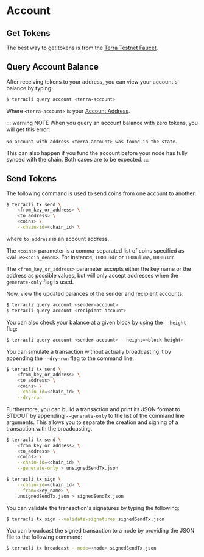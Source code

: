# Account

## Get Tokens

The best way to get tokens is from the [Terra Testnet Faucet](https://faucet.terra.money).

## Query Account Balance

After receiving tokens to your address, you can view your account's balance by typing:

```bash
$ terracli query account <terra-account>
```

Where `<terra-account>` is your [Account Address](keys.md#account-address-terra).

::: warning NOTE
When you query an account balance with zero tokens, you will get this error:

`No account with address <terra-account> was found in the state`.

This can also happen if you fund the account before your node has fully synced with the chain.
Both cases are to be expected.
:::

## Send Tokens

The following command is used to send coins from one account to another:

```bash
$ terracli tx send \
    <from_key_or_address> \
    <to_address> \
    <coins> \
    --chain-id=<chain_id> \
```

where `to_address` is an account address.

The `<coins>` parameter is a comma-separated list of coins specified as `<value><coin_denom>`. For instance, `1000usdr` or `1000uluna,1000usdr`.

The `<from_key_or_address>` parameter accepts either the key name or the address as possible values, but will only accept addresses when the `--generate-only` flag is used.

Now, view the updated balances of the sender and recipient accounts:

```bash
$ terracli query account <sender-account>
$ terracli query account <recipient-account>
```

You can also check your balance at a given block by using the `--height` flag:

```bash
$ terracli query account <sender-account> --height=<block-height>
```

You can simulate a transaction without actually broadcasting it by appending the `--dry-run` flag to the command line:

```bash
$ terracli tx send \
    <from_key_or_address> \
    <to_address> \
    <coins> \
    --chain-id=<chain_id> \
    --dry-run
```

Furthermore, you can build a transaction and print its JSON format to STDOUT by appending `--generate-only` to the list of the command line arguments. This allows you to separate the creation and signing of a transaction with the broadcasting.

```bash
$ terracli tx send \
    <from_key_or_address> \
    <to_address> \
    <coins> \
    --chain-id=<chain_id> \
    --generate-only > unsignedSendTx.json
```

```bash
$ terracli tx sign \
    --chain-id=<chain_id> \
    --from=<key_name> \
    unsignedSendTx.json > signedSendTx.json
```

You can validate the transaction's signatures by typing the following:

```bash
$ terracli tx sign --validate-signatures signedSendTx.json
```

You can broadcast the signed transaction to a node by providing the JSON file to the following command:

```bash
$ terracli tx broadcast --node=<node> signedSendTx.json
```
